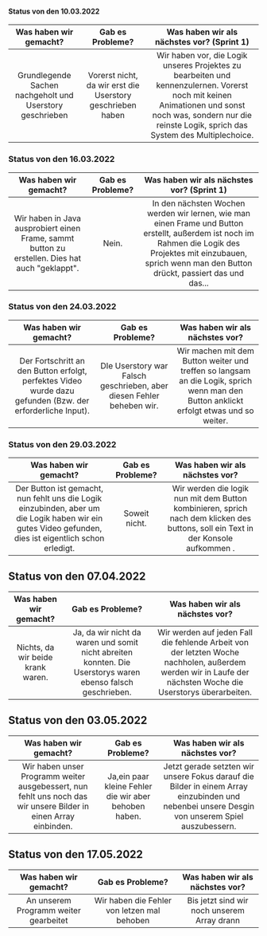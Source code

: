 #### Status von den 10.03.2022

| Was haben wir gemacht? | Gab es Probleme?| Was haben wir als nächstes vor? (Sprint 1)|
| :--------------------: | :-------------: | :-----------------------------: |
| Grundlegende Sachen nachgeholt und Userstory geschrieben    | Vorerst nicht, da wir erst die Userstory geschrieben haben    | Wir haben vor, die Logik unseres Projektes zu bearbeiten und kennenzulernen. Vorerst noch mit keinen Animationen und sonst noch was, sondern nur die reinste Logik, sprich das System des Multiplechoice.|

### Status von den 16.03.2022

| Was haben wir gemacht? | Gab es Probleme?| Was haben wir als nächstes vor? (Sprint 1)|
| :--------------------: | :-------------: | :-----------------------------: |
| Wir haben in Java ausprobiert einen Frame, sammt button zu erstellen. Dies hat auch "geklappt".    | Nein. | In den nächsten Wochen werden wir lernen, wie man einen Frame und Button erstellt, außerdem ist noch im Rahmen die Logik des Projektes mit einzubauen, sprich wenn man den Button drückt, passiert das und das... | 

### Status von den 24.03.2022

| Was haben wir gemacht? | Gab es Probleme?| Was haben wir als nächstes vor? |
| :--------------------: | :-------------: | :-----------------------------: |
| Der Fortschritt an den Button erfolgt, perfektes Video wurde dazu gefunden (Bzw. der erforderliche Input).| DIe Userstory war Falsch geschrieben, aber diesen Fehler beheben wir. | Wir machen mit dem Button weiter und treffen so langsam an die Logik, sprich wenn man den Button anklickt erfolgt etwas und so weiter.  | 

### Status von den 29.03.2022

| Was haben wir gemacht? | Gab es Probleme?| Was haben wir als nächstes vor? |
| :--------------------: | :-------------: | :-----------------------------: |
| Der Button ist gemacht, nun fehlt uns die Logik einzubinden, aber um die Logik haben wir ein gutes Video gefunden, dies ist eigentlich schon erledigt.| Soweit nicht. | Wir werden die logik nun mit dem Button kombinieren, sprich nach dem klicken des buttons, soll ein Text in der Konsole aufkommen .   | 

## Status von den 07.04.2022

| Was haben wir gemacht? | Gab es Probleme?| Was haben wir als nächstes vor? |
| :--------------------: | :-------------: | :-----------------------------: |
| Nichts, da wir beide krank waren.| Ja, da wir nicht da waren und somit nicht abreiten konnten. Die Userstorys waren ebenso falsch geschrieben.| Wir werden auf jeden Fall die fehlende Arbeit von der letzten Woche nachholen, außerdem werden wir in Laufe der nächsten Woche die Userstorys überarbeiten. | 

## Status von den 03.05.2022
| Was haben wir gemacht? | Gab es Probleme?| Was haben wir als nächstes vor? |
| :--------------------: | :--------------:| :------------------------------:|
| Wir haben unser Programm weiter ausgebessert, nun fehlt uns noch das wir unsere Bilder in einen Array einbinden.| Ja,ein paar kleine Fehler die wir aber behoben haben.|Jetzt gerade setzten wir unsere Fokus darauf die Bilder in einem Array einzubinden und nebenbei unsere Desgin von unserem Spiel auszubessern.|

## Status von den 17.05.2022
| Was haben wir gemacht? | Gab es Probleme?| Was haben wir als nächstes vor? |
| :--------------------: | :--------------:| :------------------------------:|
| An unserem Programm weiter gearbeitet|Wir haben die Fehler von letzen mal behoben|Bis jetzt sind wir noch unserem Array drann|
